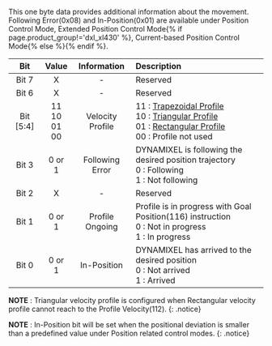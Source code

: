 This one byte data provides additional information about the movement.  
Following Error(0x08) and In-Position(0x01) are available under Position Control Mode, Extended Position Control Mode{% if page.product_group!='dxl_xl430' %}, Current-based Position Control Mode{% else %}{% endif %}.


|    Bit    |        Value         |   Information    | Description                                                                                                          |
|:---------:|:--------------------:|:----------------:|:---------------------------------------------------------------------------------------------------------------------|
|   Bit 7   |          X           |        -         | Reserved                                                                                                             |
|   Bit 6   |          X           |        -         | Reserved                                                                                                             |
| Bit [5:4] | 11<br>10<br>01<br>00 | Velocity Profile | 11 : [Trapezoidal Profile]<br />10 : [Triangular Profile]<br />01 : [Rectangular Profile]<br />00 : Profile not used |
|   Bit 3   |        0 or 1        | Following Error  | DYNAMIXEL is following the desired position trajectory<br>0 : Following<br>1 : Not following                         |
|   Bit 2   |          X           |        -         | Reserved                                                                                                             |
|   Bit 1   |        0 or 1        | Profile Ongoing  | Profile is in progress with Goal Position(116) instruction<br>0 : Not in progress<br>1 : In progress                 |
|   Bit 0   |        0 or 1        |   In-Position    | DYNAMIXEL has arrived to the desired position<br>0 : Not arrived<br>1 : Arrived                                      |

**NOTE** : Triangular velocity profile is configured when Rectangular velocity profile cannot reach to the Profile Velocity(112).
{: .notice}

**NOTE** : In-Position bit will be set when the positional deviation is smaller than a predefined value under Position related control modes.
{: .notice}

[Trapezoidal Profile]: #profile-velocity112
[Triangular Profile]: #profile-velocity112
[Rectangular Profile]: #profile-velocity112
